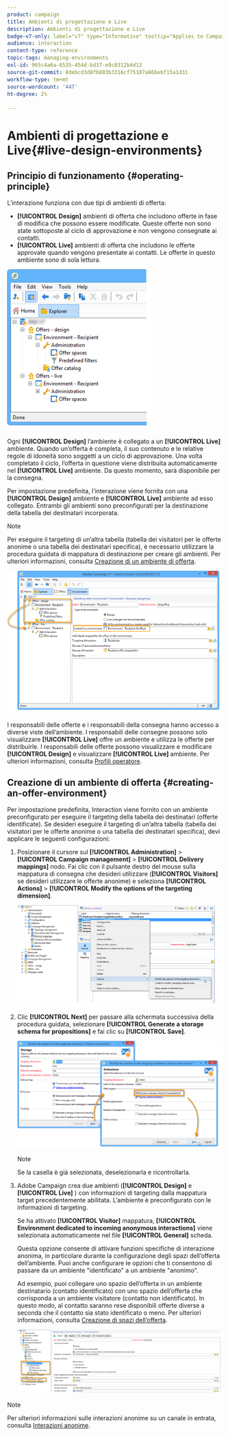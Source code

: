 ```yaml
---
product: campaign
title: Ambienti di progettazione e Live
description: Ambienti di progettazione e Live
badge-v7-only: label="v7" type="Informative" tooltip="Applies to Campaign Classic v7 only"
audience: interaction
content-type: reference
topic-tags: managing-environments
exl-id: 965c4a6a-6535-454d-bd37-e9c8312b4d13
source-git-commit: 8debcd3d8fb883b3316cf75187a86bebf15a1d31
workflow-type: tm+mt
source-wordcount: '447'
ht-degree: 2%

---
```


# Ambienti di progettazione e Live{#live-design-environments}



## Principio di funzionamento {#operating-principle}

L’interazione funziona con due tipi di ambienti di offerta:

* **[!UICONTROL Design]** ambienti di offerta che includono offerte in fase di modifica che possono essere modificate. Queste offerte non sono state sottoposte al ciclo di approvazione e non vengono consegnate ai contatti.
* **[!UICONTROL Live]** ambienti di offerta che includono le offerte approvate quando vengono presentate ai contatti. Le offerte in questo ambiente sono di sola lettura.

![](assets/offer_environments_overview_001.png)

Ogni **[!UICONTROL Design]** l’ambiente è collegato a un **[!UICONTROL Live]** ambiente. Quando un’offerta è completa, il suo contenuto e le relative regole di idoneità sono soggetti a un ciclo di approvazione. Una volta completato il ciclo, l’offerta in questione viene distribuita automaticamente nel **[!UICONTROL Live]** ambiente. Da questo momento, sarà disponibile per la consegna.

Per impostazione predefinita, l’interazione viene fornita con una **[!UICONTROL Design]** ambiente e **[!UICONTROL Live]** ambiente ad esso collegato. Entrambi gli ambienti sono preconfigurati per la destinazione della tabella dei destinatari incorporata.

>[!NOTE]
>
>Per eseguire il targeting di un’altra tabella (tabella dei visitatori per le offerte anonime o una tabella dei destinatari specifica), è necessario utilizzare la procedura guidata di mappatura di destinazione per creare gli ambienti. Per ulteriori informazioni, consulta [Creazione di un ambiente di offerta](#creating-an-offer-environment).

![](assets/offer_environments_overview_002.png)

I responsabili delle offerte e i responsabili della consegna hanno accesso a diverse viste dell’ambiente. I responsabili delle consegne possono solo visualizzare **[!UICONTROL Live]** offre un ambiente e utilizza le offerte per distribuirle. I responsabili delle offerte possono visualizzare e modificare **[!UICONTROL Design]** e visualizzare **[!UICONTROL Live]** ambiente. Per ulteriori informazioni, consulta [Profili operatore](../../interaction/using/operator-profiles.md).

## Creazione di un ambiente di offerta {#creating-an-offer-environment}

Per impostazione predefinita, Interaction viene fornito con un ambiente preconfigurato per eseguire il targeting della tabella dei destinatari (offerte identificate). Se desideri eseguire il targeting di un’altra tabella (tabella dei visitatori per le offerte anonime o una tabella dei destinatari specifica), devi applicare le seguenti configurazioni:

1. Posizionare il cursore sul **[!UICONTROL Administration]** > **[!UICONTROL Campaign management]** > **[!UICONTROL Delivery mappings]** nodo. Fai clic con il pulsante destro del mouse sulla mappatura di consegna che desideri utilizzare (**[!UICONTROL Visitors]** se desideri utilizzare le offerte anonime) e seleziona **[!UICONTROL Actions]** > **[!UICONTROL Modify the options of the targeting dimension]**.

   ![](assets/offer_env_anonymous_001.png)

1. Clic **[!UICONTROL Next]** per passare alla schermata successiva della procedura guidata, selezionare **[!UICONTROL Generate a storage schema for propositions]** e fai clic su **[!UICONTROL Save]**.

   ![](assets/offer_env_anonymous_002.png)

   >[!NOTE]
   >
   >Se la casella è già selezionata, deselezionarla e ricontrollarla.

1. Adobe Campaign crea due ambienti (**[!UICONTROL Design]** e **[!UICONTROL Live]** ) con informazioni di targeting dalla mappatura target precedentemente abilitata. L’ambiente è preconfigurato con le informazioni di targeting.

   Se ha attivato **[!UICONTROL Visitor]** mappatura, **[!UICONTROL Environment dedicated to incoming anonymous interactions]** viene selezionata automaticamente nel file **[!UICONTROL General]** scheda.

   Questa opzione consente di attivare funzioni specifiche di interazione anonima, in particolare durante la configurazione degli spazi dell’offerta dell’ambiente. Puoi anche configurare le opzioni che ti consentono di passare da un ambiente &quot;identificato&quot; a un ambiente &quot;anonimo&quot;.

   Ad esempio, puoi collegare uno spazio dell’offerta in un ambiente destinatario (contatto identificato) con uno spazio dell’offerta che corrisponda a un ambiente visitatore (contatto non identificato). In questo modo, al contatto saranno rese disponibili offerte diverse a seconda che il contatto sia stato identificato o meno. Per ulteriori informazioni, consulta [Creazione di spazi dell’offerta](../../interaction/using/creating-offer-spaces.md).

   ![](assets/offer_env_anonymous_003.png)

>[!NOTE]
>
>Per ulteriori informazioni sulle interazioni anonime su un canale in entrata, consulta [Interazioni anonime](../../interaction/using/anonymous-interactions.md).
